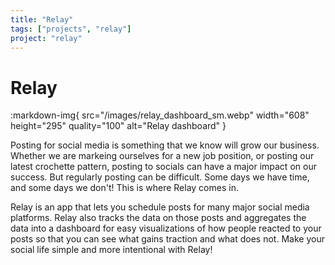 ```yaml
---
title: "Relay"
tags: ["projects", "relay"]
project: "relay"
---
```


# Relay

:markdown-img{
    src="/images/relay_dashboard_sm.webp" 
    width="608" 
    height="295" 
    quality="100" 
    alt="Relay dashboard"
}

Posting for social media is something that we know will grow our business. 
Whether we are markeing ourselves for a new job position, or posting our latest 
crochette pattern, posting to socials can have a major impact on our success. 
But regularly posting can be difficult. Some days we have time, and some days 
we don't! This is where Relay comes in. 

Relay is an app that lets you schedule posts for many major social media 
platforms. Relay also tracks the data on those posts and aggregates the data 
into a dashboard for easy visualizations of how people reacted to your posts so
that you can see what gains traction and what does not. Make your social life 
simple and more intentional with Relay! 
